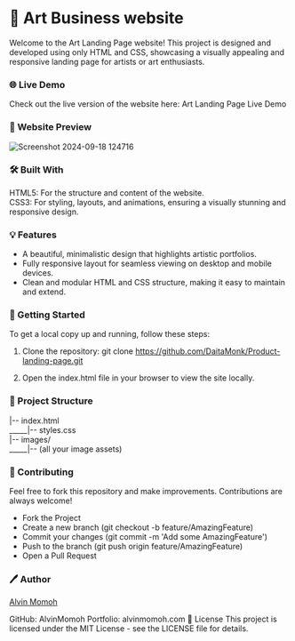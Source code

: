 # 🎨 Art Business website
Welcome to the Art Landing Page website! This project is designed and developed using only HTML and CSS, showcasing a visually appealing and responsive landing page for artists or art enthusiasts.

### 🌐 Live Demo
Check out the live version of the website here: Art Landing Page Live Demo

### 📸 Website Preview

![Screenshot 2024-09-18 124716](https://github.com/user-attachments/assets/c654dfd8-2675-491f-a60a-c055ba68a6ae)

### 🛠️ Built With
HTML5: For the structure and content of the website.  
CSS3: For styling, layouts, and animations, ensuring a visually stunning and responsive design.

### 💡 Features
- A beautiful, minimalistic design that highlights artistic portfolios.
- Fully responsive layout for seamless viewing on desktop and mobile devices.
- Clean and modular HTML and CSS structure, making it easy to maintain and extend.

### 🚀 Getting Started
To get a local copy up and running, follow these steps:

1. Clone the repository: git clone https://github.com/DaitaMonk/Product-landing-page.git

2. Open the index.html file in your browser to view the site locally.

### 📂 Project Structure

|-- index.html   
_____|-- styles.css  
|-- images/  
_____|-- (all your image assets)

### 🤝 Contributing
Feel free to fork this repository and make improvements. Contributions are always welcome!

- Fork the Project
- Create a new branch (git checkout -b feature/AmazingFeature)
- Commit your changes (git commit -m 'Add some AmazingFeature')
- Push to the branch (git push origin feature/AmazingFeature)
- Open a Pull Request
### 🖊️ Author
[Alvin Momoh](https://github.com/DaitaMonk?tab=repositories)

GitHub: AlvinMomoh
Portfolio: alvinmomoh.com
📄 License
This project is licensed under the MIT License - see the LICENSE file for details.
